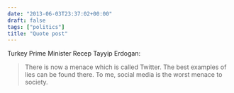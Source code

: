 ```yaml
---
date: "2013-06-03T23:37:02+00:00"
draft: false
tags: ["politics"]
title: "Quote post"
---
```

Turkey Prime Minister Recep Tayyip Erdogan:

>There is now a menace which is called Twitter. The best examples of lies can be found there. To me, social media is the worst menace to society.
